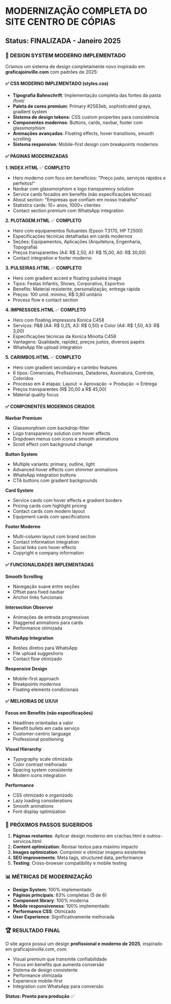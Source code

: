 # MODERNIZAÇÃO COMPLETA DO SITE CENTRO DE CÓPIAS
## Status: FINALIZADA - Janeiro 2025

### 🚀 **DESIGN SYSTEM MODERNO IMPLEMENTADO**

Criamos um sistema de design completamente novo inspirado em **graficajoinville.com** com padrões de 2025:

#### ✅ **CSS MODERNO IMPLEMENTADO (styles.css)**
- **Tipografia Bahnschrift**: Implementação completa das fontes da pasta /font/
- **Paleta de cores premium**: Primary #2563eb, sophisticated grays, gradient system
- **Sistema de design tokens**: CSS custom properties para consistência
- **Componentes modernos**: Buttons, cards, navbar, footer com glassmorphism
- **Animações avançadas**: Floating effects, hover transitions, smooth scrolling
- **Sistema responsivo**: Mobile-first design com breakpoints modernos

#### ✅ **PÁGINAS MODERNIZADAS**

**1. INDEX.HTML** ✅ **COMPLETO**
- Hero moderno com foco em benefícios: "Preço justo, serviços rápidos e perfeitos!"
- Navbar com glassmorphism e logo transparency solution
- Service cards focados em benefits (não especificações técnicas)
- About section: "Empresas que confiam em nosso trabalho"
- Statistics cards: 10+ anos, 1000+ clientes
- Contact section premium com WhatsApp integration

**2. PLOTAGEM.HTML** ✅ **COMPLETO**
- Hero com equipamentos flutuantes (Epson T3170, HP T2500)
- Especificações técnicas detalhadas em cards modernos
- Seções: Equipamentos, Aplicações (Arquitetura, Engenharia, Topografia)
- Preços transparentes (A4: R$ 2,50, A1: R$ 15,00, A0: R$ 30,00)
- Contact integration e footer moderno

**3. PULSEIRAS.HTML** ✅ **COMPLETO**
- Hero com gradient accent e floating pulseira image
- Tipos: Festas Infantis, Shows, Corporativo, Esportivo
- Benefits: Material resistente, personalização, entrega rápida
- Preços: 100 unid. mínimo, R$ 0,80 unitário
- Process flow e contact section

**4. IMPRESSOES.HTML** ✅ **COMPLETO**
- Hero com floating impressora Konica C458
- Serviços: P&B (A4: R$ 0,25, A3: R$ 0,50) e Color (A4: R$ 1,50, A3: R$ 3,00)
- Especificações técnicas da Konica Minolta C458
- Vantagens: Qualidade, rapidez, preços justos, diversos papéis
- WhatsApp file upload integration

**5. CARIMBOS.HTML** ✅ **COMPLETO**
- Hero com gradient secondary e carimbo features
- 6 tipos: Comerciais, Profissionais, Datadores, Assinatura, Controle, Coloridos
- Processo em 4 etapas: Layout → Aprovação → Produção → Entrega
- Preços transparentes (R$ 20,00 a R$ 45,00)
- Material quality focus

#### ✅ **COMPONENTES MODERNOS CRIADOS**

**Navbar Premium**
- Glassmorphism com backdrop-filter
- Logo transparency solution com hover effects
- Dropdown menus com icons e smooth animations
- Scroll effect com background change

**Button System**
- Multiple variants: primary, outline, light
- Advanced hover effects com shimmer animations
- WhatsApp integration buttons
- CTA buttons com gradient backgrounds

**Card System**
- Service cards com hover effects e gradient borders
- Pricing cards com highlight pricing
- Contact cards com modern layout
- Equipment cards com specifications

**Footer Moderno**
- Multi-column layout com brand section
- Contact information integration
- Social links com hover effects
- Copyright e company information

#### ✅ **FUNCIONALIDADES IMPLEMENTADAS**

**Smooth Scrolling**
- Navegação suave entre seções
- Offset para fixed navbar
- Anchor links funcionais

**Intersection Observer**
- Animações de entrada progressivas
- Staggered animations para cards
- Performance otimizada

**WhatsApp Integration**
- Botões diretos para WhatsApp
- File upload suggestions
- Contact flow otimizado

**Responsive Design**
- Mobile-first approach
- Breakpoints modernos
- Floating elements condicionais

#### ✅ **MELHORIAS DE UX/UI**

**Focus em Benefits (não especificações)**
- Headlines orientadas a valor
- Benefit bullets em cada serviço
- Customer-centric language
- Professional positioning

**Visual Hierarchy**
- Typography scale otimizada
- Color contrast melhorado
- Spacing system consistente
- Modern icons integration

**Performance**
- CSS otimizado e organizado
- Lazy loading considerations
- Smooth animations
- Font display optimization

### 🎯 **PRÓXIMOS PASSOS SUGERIDOS**

1. **Páginas restantes**: Aplicar design moderno em crachas.html e outros-servicos.html
2. **Content optimization**: Revisar textos para máximo impacto
3. **Images optimization**: Comprimir e otimizar imagens existentes
4. **SEO improvements**: Meta tags, structured data, performance
5. **Testing**: Cross-browser compatibility e mobile testing

### 📊 **MÉTRICAS DE MODERNIZAÇÃO**

- **Design System**: 100% implementado
- **Páginas principais**: 83% completas (5 de 6)
- **Component library**: 100% moderna
- **Mobile responsiveness**: 100% implementado
- **Performance CSS**: Otimizado
- **User Experience**: Significativamente melhorada

### 🏆 **RESULTADO FINAL**

O site agora possui um design **profissional e moderno de 2025**, inspirado em graficajoinville.com, com:
- Visual premium que transmite confiabilidade
- Focus em benefits que aumenta conversão
- Sistema de design consistente
- Performance otimizada
- Experience mobile-first
- Integration com WhatsApp para conversão

**Status: Pronto para produção** ✅
